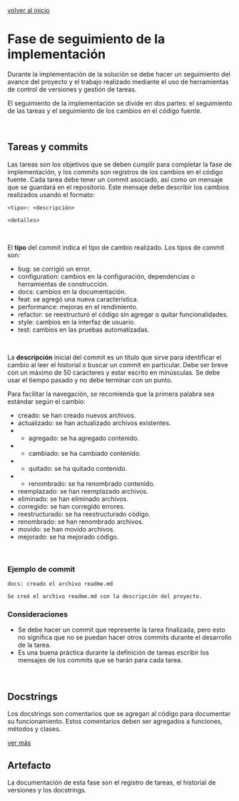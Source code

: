 [volver al inicio](/readme.md)

# Fase de seguimiento de la implementación

Durante la implementación de la solución se debe hacer un seguimiento del avance del proyecto y el trabajo realizado mediante el uso de herramientas de control de versiones y gestión de tareas.

El seguimiento de la implementación se divide en dos partes: el seguimiento de las tareas y el seguimiento de los cambios en el código fuente.

<br/>


## Tareas y commits

Las tareas son los objetivos que se deben cumplir para completar la fase de implementación, y los commits son registros de los cambios en el código fuente. Cada tarea debe tener un commit asociado, así como un mensaje que se guardará en el repositorio. Este mensaje debe describir los cambios realizados usando el formato:

```
<tipo>: <descripción>

<detalles>
```

<br/>

El **tipo** del commit indica el tipo de cambio realizado. Los tipos de commit son:

- bug: se corrigió un error.
- configuration: cambios en la configuración, dependencias o herramientas de construcción.
- docs: cambios en la documentación.
- feat: se agregó una nueva característica.
- performance: mejoras en el rendimiento.
- refactor: se reestructuró el código sin agregar o quitar funcionalidades.
- style: cambios en la interfaz de usuario.
- test: cambios en las pruebas automatizadas.


<br/>

La **descripción** inicial del commit es un título que sirve para identificar el cambio al leer el historial o buscar un commit en particular. Debe ser breve con un máximo de 50 caracteres y estar escrito en minúsculas. Se debe usar el tiempo pasado y no debe terminar con un punto.

Para facilitar la navegación, se recomienda que la primera palabra sea estándar según el cambio:

- creado: se han creado nuevos archivos.
- actualizado: se han actualizado archivos existentes.
- - agregado: se ha agregado contenido.
- - cambiado: se ha cambiado contenido.
- - quitado: se ha quitado contenido.
- - renombrado: se ha renombrado contenido.
- reemplazado: se han reemplazado archivos.
- eliminado: se han eliminado archivos.
- corregido: se han corregido errores.
- reestructurado: se ha reestructurado código.
- renombrado: se han renombrado archivos.
- movido: se han movido archivos.
- mejorado: se ha mejorado código.

<br/>


### Ejemplo de commit

```
docs: creado el archivo readme.md

Se creó el archivo readme.md con la descripción del proyecto.
```


### Consideraciones

- Se debe hacer un commit que represente la tarea finalizada, pero esto no significa que no se puedan hacer otros commits durante el desarrollo de la tarea.
- Es una buena práctica durante la definición de tareas escribir los mensajes de los commits que se harán para cada tarea.


<br/>

## Docstrings

Los docstrings son comentarios que se agregan al código para documentar su funcionamiento. Estos comentarios deben ser agregados a funciones, métodos y clases.

[ver más](../textos/c%C3%B3digo.md#docstrings)


## Artefacto

La documentación de esta fase son el registro de tareas, el historial de versiones y los docstrings.